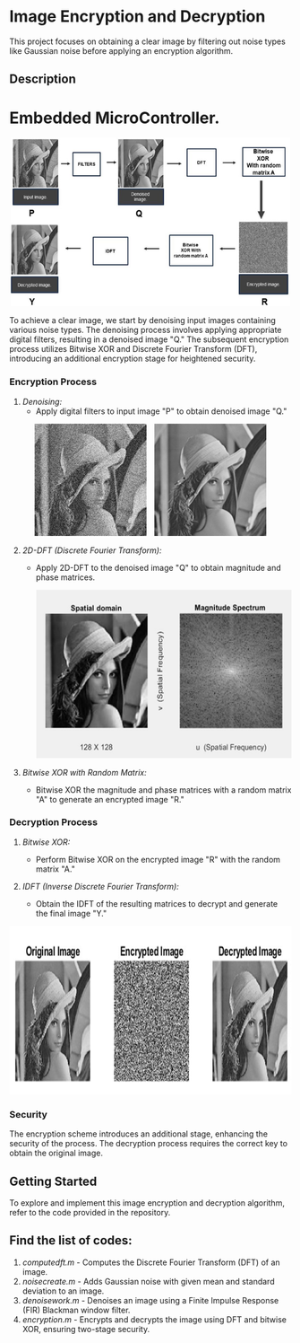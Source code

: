 # Image Encryption and Decryption

This project focuses on obtaining a clear image by filtering out noise types like Gaussian noise before applying an encryption algorithm.

## Description
# Embedded MicroController.

<p align="center">
  <img src="blockdiagram.png" alt="Image 1" width = "500" height = "300" />
</p>

To achieve a clear image, we start by denoising input images containing various noise types. The denoising process involves applying appropriate digital filters, resulting in a denoised image "Q." The subsequent encryption process utilizes Bitwise XOR and Discrete Fourier Transform (DFT), introducing an additional encryption stage for heightened security.

### Encryption Process

1. *Denoising:*
   - Apply digital filters to input image "P" to obtain denoised image "Q."
  
<p align="center">
  <img src="noisyimage.jpg" alt="Noisy Image" width="200" height = "200"style="display:inline-block; margin-right:10px;"/>
  <img src="denoisedimage.png" alt="Denoised Image" width="200" height = "200" style="display:inline-block;"/>
</p>

2. *2D-DFT (Discrete Fourier Transform):*
   - Apply 2D-DFT to the denoised image "Q" to obtain magnitude and phase matrices.
  
      <p align="center">
       <img src="dft.png" alt="Image 1" width = "500" height = "300" />
          </p>

3. *Bitwise XOR with Random Matrix:*
   - Bitwise XOR the magnitude and phase matrices with a random matrix "A" to generate an encrypted image "R."

### Decryption Process

1. *Bitwise XOR:*
   - Perform Bitwise XOR on the encrypted image "R" with the random matrix "A."

2. *IDFT (Inverse Discrete Fourier Transform):*
   - Obtain the IDFT of the resulting matrices to decrypt and generate the final image "Y."

     
<p align="center">
  <img src="encryption.png" alt="Image 1"  height = "300" />
</p>

### Security

The encryption scheme introduces an additional stage, enhancing the security of the process. The decryption process requires the correct key to obtain the original image.

## Getting Started

To explore and implement this image encryption and decryption algorithm, refer to the code provided in the repository. 

## Find the list of codes:

1. *computedft.m* - Computes the Discrete Fourier Transform (DFT) of an image.
2. *noisecreate.m* - Adds Gaussian noise with given mean and standard deviation to an image.
3. *denoisework.m* - Denoises an image using a Finite Impulse Response (FIR) Blackman window filter.
4. *encryption.m* - Encrypts and decrypts the image using DFT and bitwise XOR, ensuring two-stage security.
